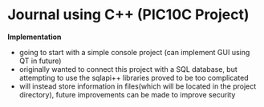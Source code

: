 # Journal using C++ (PIC10C Project)

__Implementation__
* going to start with a simple console project (can implement GUI using QT in future)
* originally wanted to connect this project with a SQL database, but attempting to use the sqlapi++ libraries proved to be too complicated 
* will instead store information in files(which will be located in the project directory), future improvements can be made to improve security

